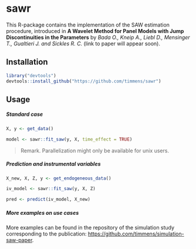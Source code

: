 # sawr 

This R-package contains the implementation of the SAW estimation procedure, introduced
in **A Wavelet Method for Panel Models with Jump Discontinuities in the Parameters** by
_Bada O., Kneip A., Liebl D., Mensinger T., Gualtieri J. and Sickles R. C._ (link to
paper will appear soon).


## Installation

```R
library("devtools")
devtools::install_github("https://github.com/timmens/sawr")
```


## Usage

##### Standard case

```R
X, y <- get_data()

model <- sawr::fit_saw(y, X, time_effect = TRUE)
```

> Remark. Parallelization might only be available for unix users.


##### Prediction and instrumental variables

```R
X_new, X, Z, y <- get_endogeneous_data()

iv_model <- sawr::fit_saw(y, X, Z)

pred <- predict(iv_model, X_new)
```

##### More examples on use cases

More examples can be found in the repository of the simulation study corresponding to
the publication: https://github.com/timmens/simulation-saw-paper.
